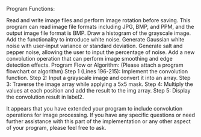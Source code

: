 Program Functions:

Read and write image files and perform image rotation before saving.
This program can read image file formats including JPG, BMP, and PPM, and the output image file format is BMP.
Draw a histogram of the grayscale image.
Add the functionality to introduce white noise.
Generate Gaussian white noise with user-input variance or standard deviation.
Generate salt and pepper noise, allowing the user to input the percentage of noise.
Add a new convolution operation that can perform image smoothing and edge detection effects.
Program Flow or Algorithm:
(Please attach a program flowchart or algorithm)
Step 1 (Lines 196-215): Implement the convolution function.
Step 2: Input a grayscale image and convert it into an array.
Step 3: Traverse the image array while applying a 5x5 mask.
Step 4: Multiply the values at each position and add the result to the img array.
Step 5: Display the convolution result in label2.

It appears that you have extended your program to include convolution operations for image processing. If you have any specific questions or need further assistance with this part of the implementation or any other aspect of your program, please feel free to ask.
